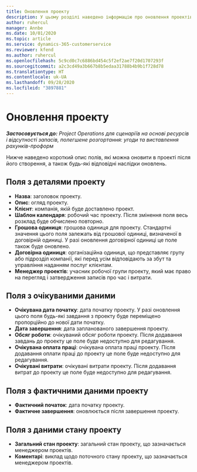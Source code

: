 ```yaml
---
title: Оновлення проекту
description: У цьому розділі наведено інформацію про оновлення проектів у Project Operations.
author: ruhercul
manager: Annbe
ms.date: 10/01/2020
ms.topic: article
ms.service: dynamics-365-customerservice
ms.reviewer: kfend
ms.author: ruhercul
ms.openlocfilehash: 5c9cd0c7c6886bd454c5f2ef2ae7f20d1707293f
ms.sourcegitcommit: a2c3cd49a3b667b8b5edaa31788b4b9b1f728d78
ms.translationtype: HT
ms.contentlocale: uk-UA
ms.lasthandoff: 09/28/2020
ms.locfileid: "3897881"
---
```

# <a name="update-a-project"></a>Оновлення проекту

_**Застосовується до:** Project Operations для сценаріїв на основі ресурсів і відсутності запасів, полегшене розгортання: угоди та виставлення рахунків-проформ_

Нижче наведено короткий опис полів, які можна оновити в проекті після його створення, а також будь-які відповідні наслідки оновлень.

## <a name="project-detail-fields"></a>Поля з деталями проекту

- **Назва**: заголовок проекту.
- **Опис**: огляд проекту.
- **Клієнт**: компанія, якій буде доставлено проект.
- **Шаблон календаря**: робочий час проекту. Після змінення поля весь розклад буде обчислено повторно.
- **Грошова одиниця**: грошова одиниця для проекту. Стандартні значення цього поля залежать від грошової одиниці, визначеної в договірній одиниці. У разі оновлення договірної одиниці це поле також буде оновлено.
- **Договірна одиниця**: організаційна одиниця, що представляє групу або підрозділ компанії, які перед усім відповідають за збут та управління наданням послуг клієнтам. 
- **Менеджер проектів**: учасник робочої групи проекту, який має право на перегляд і затвердження записів про час і витрати.

## <a name="estimate-fields"></a>Поля з очікуваними даними

- **Очікувана дата початку**: дата початку проекту. У разі оновлення цього поля будь-які завдання з проекту буде переміщено пропорційно до нової дати початку.
- **Дата завершення**: дата запланованого завершення проекту.
- **Обсяг роботи**: очікуваний обсяг роботи проекту. Після додавання завдань до проекту це поле буде недоступно для редагування.
- **Очікувана оплата праці**: очікувана оплата праці проекту. Після додавання оплати праці до проекту це поле буде недоступно для редагування.
- **Очікувані витрати**: очікувані витрати проекту. Після додавання витрат до проекту це поле буде недоступно для редагування.

## <a name="project-actual-fields"></a>Поля з фактичними даними проекту
- **Фактичний початок**: дата початку проекту.
- **Фактичне завершення**: оновлюється після завершення проекту.

## <a name="project-status-fields"></a>Поля з даними стану проекту

- **Загальний стан проекту**: загальний стан проекту, що зазначається менеджером проектів.
- **Коментарі**: виклад щодо поточного стану проекту, що зазначається менеджером проектів.

